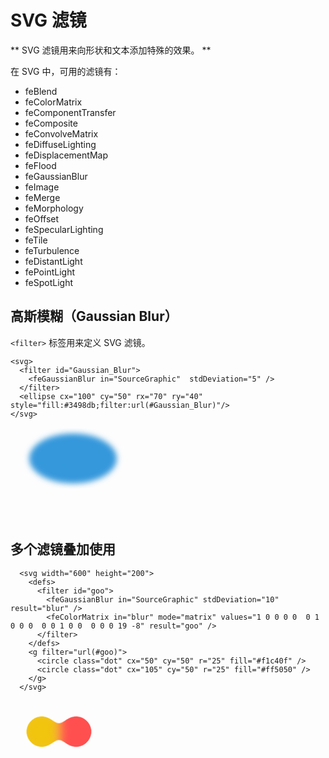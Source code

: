 # SVG 滤镜
** SVG 滤镜用来向形状和文本添加特殊的效果。 **  

在 SVG 中，可用的滤镜有：
* feBlend
* feColorMatrix
* feComponentTransfer
* feComposite
* feConvolveMatrix
* feDiffuseLighting
* feDisplacementMap
* feFlood
* feGaussianBlur
* feImage
* feMerge
* feMorphology
* feOffset
* feSpecularLighting
* feTile
* feTurbulence
* feDistantLight
* fePointLight
* feSpotLight


## 高斯模糊（Gaussian Blur）
`<filter>` 标签用来定义 SVG 滤镜。
```
<svg>
  <filter id="Gaussian_Blur">
  	<feGaussianBlur in="SourceGraphic"  stdDeviation="5" />
  </filter>
  <ellipse cx="100" cy="50" rx="70" ry="40" style="fill:#3498db;filter:url(#Gaussian_Blur)"/>
</svg>
```
<svg>
  <filter id="Gaussian_Blur">
  	<feGaussianBlur in="SourceGraphic"  stdDeviation="5" />
  </filter>
  <ellipse cx="100" cy="50" rx="70" ry="40" style="fill:#3498db;filter:url(#Gaussian_Blur)"/>
</svg>

## 多个滤镜叠加使用
```
  <svg width="600" height="200">
    <defs>
      <filter id="goo">
        <feGaussianBlur in="SourceGraphic" stdDeviation="10" result="blur" />
        <feColorMatrix in="blur" mode="matrix" values="1 0 0 0 0  0 1 0 0 0  0 0 1 0 0  0 0 0 19 -8" result="goo" />
      </filter>
    </defs>
    <g filter="url(#goo)">
      <circle class="dot" cx="50" cy="50" r="25" fill="#f1c40f" />
      <circle class="dot" cx="105" cy="50" r="25" fill="#ff5050" />
    </g>
  </svg>
```
  
  <svg width="600" height="200">
    <defs>
      <filter id="goo">
        <feGaussianBlur in="SourceGraphic" stdDeviation="10" result="blur" />
       <feColorMatrix in="blur" mode="matrix" values="1 0 0 0 0  0 1 0 0 0  0 0 1 0 0  0 0 0 19 -8" result="goo" />
      </filter>
    </defs>
    <g filter="url(#goo)">
      <circle class="dot" cx="50" cy="50" r="25" fill="#f1c40f" />
      <circle class="dot" cx="105" cy="50" r="25" fill="#ff5050" />
    </g>
  </svg>
